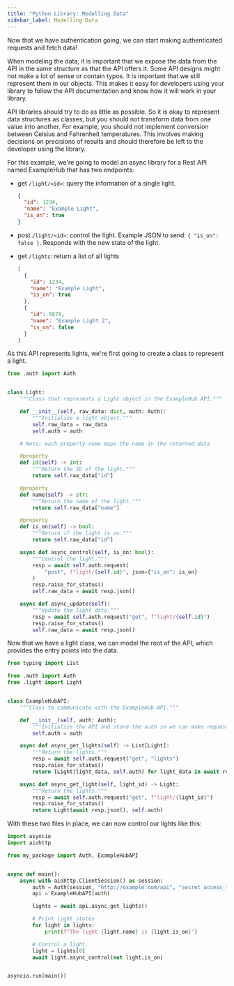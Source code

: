 ```yaml
---
title: "Python Library: Modelling Data"
sidebar_label: Modelling Data
---
```


Now that we have authentication going, we can start making authenticated requests and fetch data!

When modeling the data, it is important that we expose the data from the API in the same structure as that the API offers it. Some API designs might not make a lot of sense or contain typos. It is important that we still represent them in our objects. This makes it easy for developers using your library to follow the API documentation and know how it will work in your library.

API libraries should try to do as little as possible. So it is okay to represent data structures as classes, but you should not transform data from one value into another. For example, you should not implement conversion between Celsius and Fahrenheit temperatures. This involves making decisions on precisions of results and should therefore be left to the developer using the library.

For this example, we're going to model an async library for a Rest API named ExampleHub that has two endpoints:

- get `/light/<id>`: query the information of a single light.

  ```json
  {
    "id": 1234,
    "name": "Example Light",
    "is_on": true
  }
  ```

- post `/light/<id>`: control the light. Example JSON to send: `{ "is_on": false }`. Responds with the new state of the light.

- get `/lights`: return a list of all lights
  ```json
  [
    {
      "id": 1234,
      "name": "Example Light",
      "is_on": true
    },
    {
      "id": 5678,
      "name": "Example Light 2",
      "is_on": false
    }
  ]
  ```

As this API represents lights, we're first going to create a class to represent a light.

```python
from .auth import Auth


class Light:
    """Class that represents a Light object in the ExampleHub API."""

    def __init__(self, raw_data: dict, auth: Auth):
        """Initialize a light object."""
        self.raw_data = raw_data
        self.auth = auth

    # Note: each property name maps the name in the returned data

    @property
    def id(self) -> int:
        """Return the ID of the light."""
        return self.raw_data["id"]

    @property
    def name(self) -> str:
        """Return the name of the light."""
        return self.raw_data["name"]

    @property
    def is_on(self) -> bool:
        """Return if the light is on."""
        return self.raw_data["id"]

    async def async_control(self, is_on: bool):
        """Control the light."""
        resp = await self.auth.request(
            "post", f"light/{self.id}", json={"is_on": is_on}
        )
        resp.raise_for_status()
        self.raw_data = await resp.json()

    async def async_update(self):
        """Update the light data."""
        resp = await self.auth.request("get", f"light/{self.id}")
        resp.raise_for_status()
        self.raw_data = await resp.json()
```

Now that we have a light class, we can model the root of the API, which provides the entry points into the data.

```python
from typing import List

from .auth import Auth
from .light import Light


class ExampleHubAPI:
    """Class to communicate with the ExampleHub API."""

    def __init__(self, auth: Auth):
        """Initialize the API and store the auth so we can make requests."""
        self.auth = auth

    async def async_get_lights(self) -> List[Light]:
        """Return the lights."""
        resp = await self.auth.request("get", "lights")
        resp.raise_for_status()
        return [Light(light_data, self.auth) for light_data in await resp.json()]

    async def async_get_light(self, light_id) -> Light:
        """Return the lights."""
        resp = await self.auth.request("get", f"light/{light_id}")
        resp.raise_for_status()
        return Light(await resp.json(), self.auth)
```

With these two files in place, we can now control our lights like this:

```python
import asyncio
import aiohttp

from my_package import Auth, ExampleHubAPI


async def main():
    async with aiohttp.ClientSession() as session:
        auth = Auth(session, "http://example.com/api", "secret_access_token")
        api = ExampleHubAPI(auth)

        lights = await api.async_get_lights()

        # Print light states
        for light in lights:
            print(f"The light {light.name} is {light.is_on}")

        # Control a light.
        light = lights[0]
        await light.async_control(not light.is_on)


asyncio.run(main())
```
